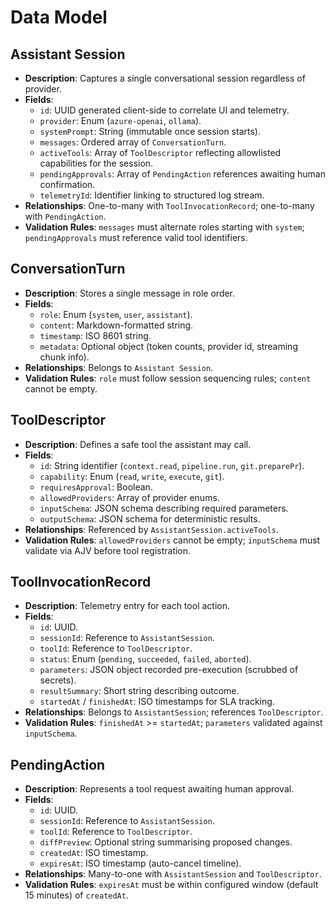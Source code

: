 # Data Model

## Assistant Session
- **Description**: Captures a single conversational session regardless of provider.
- **Fields**:
  - `id`: UUID generated client-side to correlate UI and telemetry.
  - `provider`: Enum (`azure-openai`, `ollama`).
  - `systemPrompt`: String (immutable once session starts).
  - `messages`: Ordered array of `ConversationTurn`.
  - `activeTools`: Array of `ToolDescriptor` reflecting allowlisted capabilities for the session.
  - `pendingApprovals`: Array of `PendingAction` references awaiting human confirmation.
  - `telemetryId`: Identifier linking to structured log stream.
- **Relationships**: One-to-many with `ToolInvocationRecord`; one-to-many with `PendingAction`.
- **Validation Rules**: `messages` must alternate roles starting with `system`; `pendingApprovals` must reference valid tool identifiers.

## ConversationTurn
- **Description**: Stores a single message in role order.
- **Fields**:
  - `role`: Enum (`system`, `user`, `assistant`).
  - `content`: Markdown-formatted string.
  - `timestamp`: ISO 8601 string.
  - `metadata`: Optional object (token counts, provider id, streaming chunk info).
- **Relationships**: Belongs to `Assistant Session`.
- **Validation Rules**: `role` must follow session sequencing rules; `content` cannot be empty.

## ToolDescriptor
- **Description**: Defines a safe tool the assistant may call.
- **Fields**:
  - `id`: String identifier (`context.read`, `pipeline.run`, `git.preparePr`).
  - `capability`: Enum (`read`, `write`, `execute`, `git`).
  - `requiresApproval`: Boolean.
  - `allowedProviders`: Array of provider enums.
  - `inputSchema`: JSON schema describing required parameters.
  - `outputSchema`: JSON schema for deterministic results.
- **Relationships**: Referenced by `AssistantSession.activeTools`.
- **Validation Rules**: `allowedProviders` cannot be empty; `inputSchema` must validate via AJV before tool registration.

## ToolInvocationRecord
- **Description**: Telemetry entry for each tool action.
- **Fields**:
  - `id`: UUID.
  - `sessionId`: Reference to `AssistantSession`.
  - `toolId`: Reference to `ToolDescriptor`.
  - `status`: Enum (`pending`, `succeeded`, `failed`, `aborted`).
  - `parameters`: JSON object recorded pre-execution (scrubbed of secrets).
  - `resultSummary`: Short string describing outcome.
  - `startedAt` / `finishedAt`: ISO timestamps for SLA tracking.
- **Relationships**: Belongs to `AssistantSession`; references `ToolDescriptor`.
- **Validation Rules**: `finishedAt` >= `startedAt`; `parameters` validated against `inputSchema`.

## PendingAction
- **Description**: Represents a tool request awaiting human approval.
- **Fields**:
  - `id`: UUID.
  - `sessionId`: Reference to `AssistantSession`.
  - `toolId`: Reference to `ToolDescriptor`.
  - `diffPreview`: Optional string summarising proposed changes.
  - `createdAt`: ISO timestamp.
  - `expiresAt`: ISO timestamp (auto-cancel timeline).
- **Relationships**: Many-to-one with `AssistantSession` and `ToolDescriptor`.
- **Validation Rules**: `expiresAt` must be within configured window (default 15 minutes) of `createdAt`.
